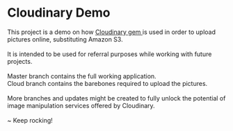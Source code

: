 <h1>Cloudinary Demo</h1>

<p>
	This project is a demo on how <a href="https://github.com/cloudinary/cloudinary_gem"> Cloudinary gem </a> is used in order to upload pictures online, substituting Amazon S3.
	<br/>
	<br/>
	It is intended to be used for referral purposes while working with future projects. 
	<br/>
	<br/>
	Master branch contains the full working application.
	<br/>
	Cloud branch contains the barebones required to upload the pictures.
	<br/>
	<br/>
	More branches and updates might be created to fully unlock the potential of image manipulation services offered by Cloudinary.
	<br/>
	<br/>
	~ Keep rocking!
</p>